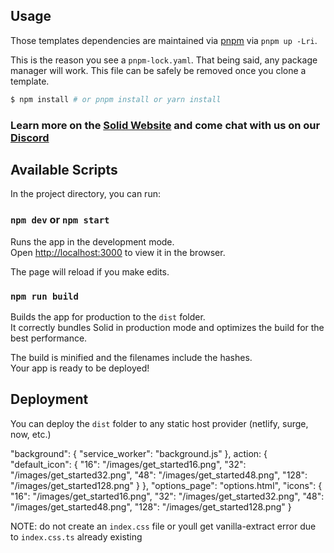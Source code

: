 ## Usage

Those templates dependencies are maintained via [pnpm](https://pnpm.io) via `pnpm up -Lri`.

This is the reason you see a `pnpm-lock.yaml`. That being said, any package manager will work. This file can be safely be removed once you clone a template.

```bash
$ npm install # or pnpm install or yarn install
```

### Learn more on the [Solid Website](https://solidjs.com) and come chat with us on our [Discord](https://discord.com/invite/solidjs)

## Available Scripts

In the project directory, you can run:

### `npm dev` or `npm start`

Runs the app in the development mode.<br>
Open [http://localhost:3000](http://localhost:3000) to view it in the browser.

The page will reload if you make edits.<br>

### `npm run build`

Builds the app for production to the `dist` folder.<br>
It correctly bundles Solid in production mode and optimizes the build for the best performance.

The build is minified and the filenames include the hashes.<br>
Your app is ready to be deployed!

## Deployment

You can deploy the `dist` folder to any static host provider (netlify, surge, now, etc.)

"background": {
"service_worker": "background.js"
},
action: {
"default_icon": {
"16": "/images/get_started16.png",
"32": "/images/get_started32.png",
"48": "/images/get_started48.png",
"128": "/images/get_started128.png"
}
},
"options_page": "options.html",
"icons": {
"16": "/images/get_started16.png",
"32": "/images/get_started32.png",
"48": "/images/get_started48.png",
"128": "/images/get_started128.png"
}

NOTE: do not create an `index.css` file or youll get vanilla-extract error due to `index.css.ts` already existing
